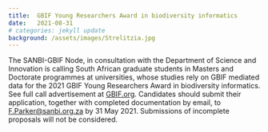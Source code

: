 ```yaml
---
title:  GBIF Young Researchers Award in biodiversity informatics
date:   2021-08-31
# categories: jekyll update
background: /assets/images/Strelitzia.jpg
---
```


The SANBI-GBIF Node, in consultation with the Department of Science and Innovation is calling South African graduate students in Masters and Doctorate programmes at universities, whose studies rely on GBIF mediated data for the 2021 GBIF Young Researchers Award in biodiversity informatics.
See full call advertisement at [GBIF.org](https://www.gbif.org/news/6SrTuANNJyRweO9c6lSx85). Candidates should submit their application, together with completed documentation by email, to F.Parker@sanbi.org.za by 31 May 2021. Submissions of incomplete proposals will not be considered.
